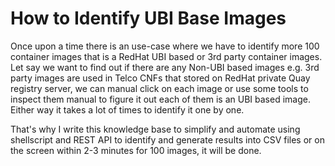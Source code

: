 # How to Identify UBI Base Images
Once upon a time there is an use-case where we have to identify more 100 container images that is a RedHat UBI based or 3rd party container images.
Let say we want to find out if there are any Non-UBI based images e.g. 3rd party images are used in Telco CNFs that stored on RedHat private Quay registry server, we can manual click on each image or use some tools to inspect them manual to figure it out each of them is an UBI based image. Either way it takes a lot of times to identify it one by one. 

That's why I write this knowledge base to simplify and automate using shellscript and REST API to identify and generate results into CSV files or on the screen within 2-3 minutes for 100 images, it will be done. 
